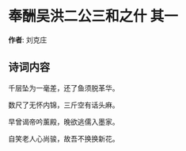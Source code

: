 # 奉酬吴洪二公三和之什  其一

**作者**: 刘克庄

## 诗词内容

千层坠为一毫差，还了鱼须脱革华。

数尺了无怀内锦，三斤空有话头麻。

早曾谒帝吟薰殿，晚欲逃儒入墨家。

自笑老人心尚骏，故吾不换换新花。

